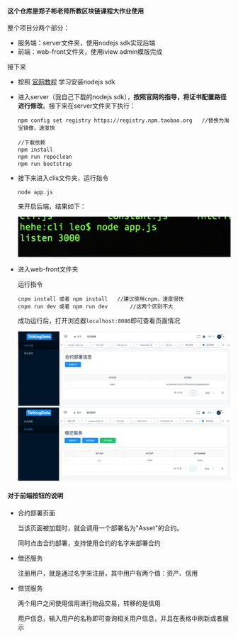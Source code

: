#### 这个仓库是郑子彬老师所教区块链课程大作业使用

整个项目分两个部分：

- 服务端：server文件夹，使用nodejs sdk实现后端
- 前端：web-front文件夹，使用iview admin模版完成

接下来

- 按照 [官网教程](https://fisco-bcos-documentation.readthedocs.io/zh_CN/latest/docs/sdk/nodejs_sdk/install.html) 学习安装nodejs sdk

- 进入server（我自己下载的nodejs sdk），**按照官网的指导，将证书配置路径进行修改**。接下来在server文件夹下执行：

  ```
  npm config set registry https://registry.npm.taobao.org	//替换为淘宝镜像，速度快
  
  //下载依赖
  npm install
  npm run repoclean
  npm run bootstrap
  ```

- 接下来进入clis文件夹，运行指令

  ```
  node app.js
  ```

  来开启后端，结果如下：

  ![](./assets/1.png)

- 进入web-front文件夹

  运行指令

  ```
  cnpm install 或者 npm install 	//建议使用cnpm，速度很快
  cnpm run dev 或者 npm run dev		//这两个区别不大
  ```

  成功运行后，打开浏览器`localhost:8080`即可查看页面情况

  <img src="./assets/2.png" style="zoom:50%;" />

  <img src="./assets/3.png" style="zoom:50%;" />



#### 对于前端按钮的说明

- 合约部署页面

  当该页面被加载时，就会调用一个部署名为"Asset"的合约。

  同时点击合约部署，支持使用合约的名字来部署合约

- 借还服务

  注册用户，就是通过名字来注册，其中用户有两个值：资产、信用

- 借贷服务

  两个用户之间使用信用进行物品交易，转移的是信用

  用户信息，输入用户的名称即可查询相关用户信息，并且在表格中刷新或者展示